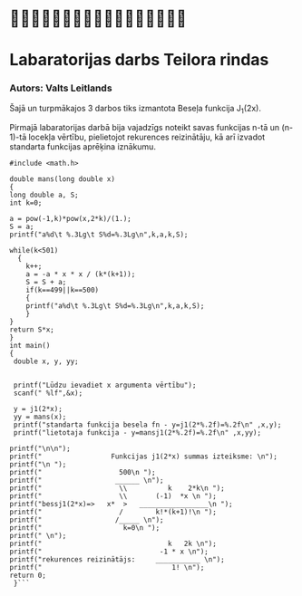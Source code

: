 # :bat::bat::bat::bat::bat::bat::bat::bat::bat::bat::bat::bat::bat::bat::bat::bat::bat:
# Labaratorijas darbs Teilora rindas
### Autors: Valts Leitlands
Šajā un turpmākajos 3 darbos tiks izmantota Beseļa funkcija J<sub>1</sub>(2x).

Pirmajā labaratorijas darbā bija vajadzīgs noteikt savas funkcijas n-tā un (n-1)-tā locekļa vērtību, pielietojot rekurences reizinātāju, kā arī izvadot standarta funkcijas aprēķina iznākumu. 
```#include <stdio.h>
#include <math.h>

double mans(long double x)
{
long double a, S;
int k=0;

a = pow(-1,k)*pow(x,2*k)/(1.);
S = a;
printf("a%d\t %.3Lg\t S%d=%.3Lg\n",k,a,k,S);

while(k<501)
  {
    k++;
    a = -a * x * x / (k*(k+1));
    S = S + a;
    if(k==499||k==500)
    {
    printf("a%d\t %.3Lg\t S%d=%.3Lg\n",k,a,k,S);
    }
}
return S*x;
}
int main()
{
 double x, y, yy; 
 

 printf("Lūdzu ievadiet x argumenta vērtību");
 scanf(" %lf",&x);

 y = j1(2*x);
 yy = mans(x);
 printf("standarta funkcija besela fn - y=j1(2*%.2f)=%.2f\n" ,x,y);
 printf("lietotaja funkcija - y=mansj1(2*%.2f)=%.2f\n" ,x,yy);

printf("\n\n");
printf("                 Funkcijas j1(2*x) summas izteiksme: \n");
printf("\n ");
printf("                   500\n ");
printf("                  ______ \n");
printf("                   \\          k    2*k\n ");
printf("                   \\       (-1)  *x \n ");
printf("bessj1(2*x)=>   x*  >   _________________\n ");
printf("                   /        k!*(k+1)!\n ");
printf("                  /_____ \n");
printf("                    k=0\n ");           
printf(" \n");
printf("                               k   2k \n");
printf("                             -1 * x \n");
printf("rekurences reizinātājs:     ___________ \n");
printf("                                1! \n");
return 0;
 }```
